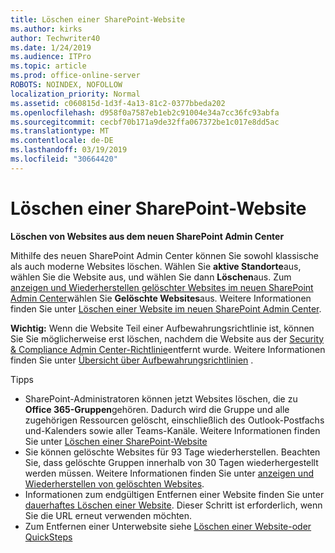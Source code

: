 ```yaml
---
title: Löschen einer SharePoint-Website
ms.author: kirks
author: Techwriter40
ms.date: 1/24/2019
ms.audience: ITPro
ms.topic: article
ms.prod: office-online-server
ROBOTS: NOINDEX, NOFOLLOW
localization_priority: Normal
ms.assetid: c060815d-1d3f-4a13-81c2-0377bbeda202
ms.openlocfilehash: d958f0a7587eb1eb2c91004e34a7cc36fc93abfa
ms.sourcegitcommit: cecbf70b171a9de32ffa067372be1c017e8dd5ac
ms.translationtype: MT
ms.contentlocale: de-DE
ms.lasthandoff: 03/19/2019
ms.locfileid: "30664420"
---
```

# <a name="delete-a-sharepoint-site"></a>Löschen einer SharePoint-Website
 **Löschen von Websites aus dem neuen SharePoint Admin Center**
  
Mithilfe des neuen SharePoint Admin Center können Sie sowohl klassische als auch moderne Websites löschen. Wählen Sie **aktive Standorte**aus, wählen Sie die Website aus, und wählen Sie dann **Löschen**aus. Zum [anzeigen und Wiederherstellen gelöschter Websites im neuen SharePoint Admin Center](https://docs.microsoft.com/sharepoint/view-and-restore-deleted-sites-in-new-admin-center)wählen Sie **Gelöschte Websites**aus. Weitere Informationen finden Sie unter [Löschen einer Website im neuen SharePoint Admin Center](https://docs.microsoft.com/en-us/sharepoint/delete-site-collection#delete-a-site-in-the-new-sharepoint-admin-center).
  
**Wichtig:** Wenn die Website Teil einer Aufbewahrungsrichtlinie ist, können Sie Sie möglicherweise erst löschen, nachdem die Website aus der [Security &amp; Compliance Admin Center-Richtlinie](https://protection.office.com/?rfr=AdminCenter#/homepage)entfernt wurde. Weitere Informationen finden Sie unter [Übersicht über Aufbewahrungsrichtlinien](https://docs.microsoft.com/office365/securitycompliance/retention-policies#content-in-onedrive-accounts-and-sharepoint-sites) . 
  
Tipps
- SharePoint-Administratoren können jetzt Websites löschen, die zu **Office 365-Gruppen**gehören. Dadurch wird die Gruppe und alle zugehörigen Ressourcen gelöscht, einschließlich des Outlook-Postfachs und-Kalenders sowie aller Teams-Kanäle. Weitere Informationen finden Sie unter [Löschen einer SharePoint-Website](https://docs.microsoft.com/sharepoint/manage-sites-in-new-admin-center#delete-a-site)
- Sie können gelöschte Websites für 93 Tage wiederherstellen. Beachten Sie, dass gelöschte Gruppen innerhalb von 30 Tagen wiederhergestellt werden müssen. Weitere Informationen finden Sie unter [anzeigen und Wiederherstellen von gelöschten Websites](https://docs.microsoft.com/sharepoint/view-and-restore-deleted-sites-in-new-admin-center).
- Informationen zum endgültigen Entfernen einer Website finden Sie unter [dauerhaftes Löschen einer Website](https://docs.microsoft.com/en-us/sharepoint/delete-site-collection#permanently-delete-a-site). Dieser Schritt ist erforderlich, wenn Sie die URL erneut verwenden möchten. 
- Zum Entfernen einer Unterwebsite siehe [Löschen einer Website-oder QuickSteps](https://support.office.com/en-us/article/Delete-a-SharePoint-site-or-subsite-bc37b743-0cef-475e-9a8c-8fc4d40179fb#__bkmkshortcut)
  